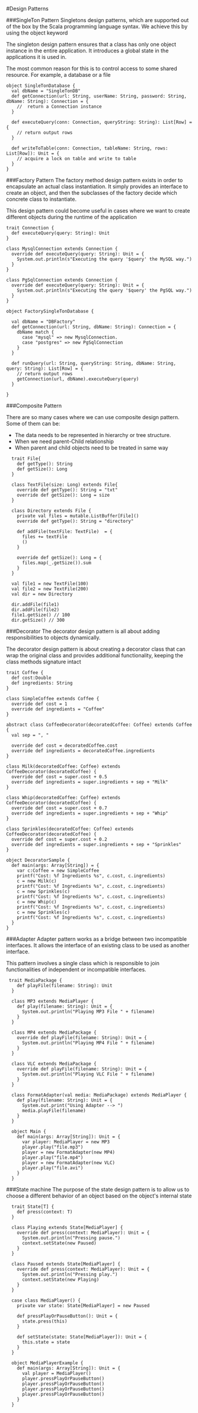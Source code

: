 #Design Patterns

###SingleTon Pattern
Singletons design patterns, which are supported out of the box by the Scala programming language syntax. We achieve this by using the object keyword

The singleton design pattern ensures that a class has only one object instance in the entire application. 
It introduces a global state in the applications it is used in.

The most common reason for this is to control access to some shared resource. For example, a database or a file

```
object SingleTonDatabase {
  val dbName = "SingleTonDB"
  def getConnection(url: String, userName: String, password: String, dbName: String): Connection = {
    //  return a Connection instance
  }

  def executeQuery(conn: Connection, queryString: String): List[Row] = {
    // return output rows
  }

  def writeToTable(conn: Connection, tableName: String, rows: List[Row]): Unit = {
    // acquire a lock on table and write to table
  }
}
  ```

###Factory Pattern
The factory method design pattern exists in order to encapsulate an actual class instantiation. It simply provides an interface to create an object, and then the subclasses of the factory decide which concrete class to instantiate. 

This design pattern could become useful in cases where we want to create different objects during the runtime of the application

```
trait Connection {  
  def executeQuery(query: String): Unit
}

class MysqlConnection extends Connection {  
  override def executeQuery(query: String): Unit = {
    System.out.println(s"Executing the query '$query' the MySQL way.")
  }
}

class PgSqlConnection extends Connection {
  override def executeQuery(query: String): Unit = {
    System.out.println(s"Executing the query '$query' the PgSQL way.")
  }
}

object FactorySingleTonDatabase {

  val dbName = "DBFactory"
  def getConnection(url: String, dbName: String): Connection = {
    dbName match {
      case "mysql" => new MysqlConnection.
      case "postgres" => new PgSqlConnection
    }
  }

  def runQuery(url: String, queryString: String, dbName: String, query: String): List[Row] = {
    // return output rows
    getConnection(url, dbName).executeQuery(query)
  }

}
```

###Composite Pattern

There are so many cases where we can use composite design pattern. Some of them can be:

* The data needs to be represented in hierarchy or tree structure.
* When we need parent-Child relationship
* When parent and child objects need to be treated in same way
```
  trait File{
    def getType(): String
    def getSize(): Long
  }

  class TextFile(size: Long) extends File{
    override def getType(): String = "txt"
    override def getSize(): Long = size
  }

  class Directory extends File {
    private val files = mutable.ListBuffer[File]()
    override def getType(): String = "directory"

    def addFile(textFile: TextFile)  = {
      files += textFile
      ()
    }

    override def getSize(): Long = {
      files.map(_.getSize()).sum
    }
  }

  val file1 = new TextFile(100)
  val file2 = new TextFile(200)
  val dir = new Directory

  dir.addFile(file1)
  dir.addFile(file2)
  file1.getSize() // 100
  dir.getSize() // 300 
```

###Decorator
The decorator design pattern is all about adding responsibilities to objects dynamically.

The decorator design pattern is about creating a decorator class that can wrap the original class and provides additional functionality, keeping the class methods signature intact

```
trait Coffee {
  def cost:Double
  def ingredients: String
}

class SimpleCoffee extends Coffee {
  override def cost = 1
  override def ingredients = "Coffee"
}

abstract class CoffeeDecorator(decoratedCoffee: Coffee) extends Coffee {
  val sep = ", "

  override def cost = decoratedCoffee.cost
  override def ingredients = decoratedCoffee.ingredients
}

class Milk(decoratedCoffee: Coffee) extends CoffeeDecorator(decoratedCoffee) {
  override def cost = super.cost + 0.5
  override def ingredients = super.ingredients + sep + "Milk"
}

class Whip(decoratedCoffee: Coffee) extends CoffeeDecorator(decoratedCoffee) {
  override def cost = super.cost + 0.7
  override def ingredients = super.ingredients + sep + "Whip"
}

class Sprinkles(decoratedCoffee: Coffee) extends CoffeeDecorator(decoratedCoffee) {
  override def cost = super.cost + 0.2
  override def ingredients = super.ingredients + sep + "Sprinkles"
}

object DecoratorSample {
  def main(args: Array[String]) = {
    var c:Coffee = new SimpleCoffee
    printf("Cost: %f Ingredients %s", c.cost, c.ingredients)
    c = new Milk(c)
    printf("Cost: %f Ingredients %s", c.cost, c.ingredients)
    c = new Sprinkles(c)
    printf("Cost: %f Ingredients %s", c.cost, c.ingredients)
    c = new Whip(c)
    printf("Cost: %f Ingredients %s", c.cost, c.ingredients)
    c = new Sprinkles(c)
    printf("Cost: %f Ingredients %s", c.cost, c.ingredients)
  }
}
```

###Adapter
Adapter pattern works as a bridge between two incompatible interfaces.
It allows the interface of an existing class to be used as another interface.

This pattern involves a single class which is responsible to join functionalities of independent or incompatible interfaces.
```
 trait MediaPackage {
    def playFile(filename: String): Unit
  }

  class MP3 extends MediaPlayer {
    def play(filename: String): Unit = {
      System.out.println("Playing MP3 File " + filename)
    }
  }

  class MP4 extends MediaPackage {
    override def playFile(filename: String): Unit = {
      System.out.println("Playing MP4 File " + filename)
    }
  }

  class VLC extends MediaPackage {
    override def playFile(filename: String): Unit = {
      System.out.println("Playing VLC File " + filename)
    }
  }

  class FormatAdapter(val media: MediaPackage) extends MediaPlayer {
    def play(filename: String): Unit = {
      System.out.print("Using Adapter --> ")
      media.playFile(filename)
    }
  }

  object Main {
    def main(args: Array[String]): Unit = {
      var player: MediaPlayer = new MP3
      player.play("file.mp3")
      player = new FormatAdapter(new MP4)
      player.play("file.mp4")
      player = new FormatAdapter(new VLC)
      player.play("file.avi")
    }
  }

```

###State machine
The purpose of the state design pattern is to allow us to choose a different behavior of an object based on the object's internal state

```
  trait State[T] {
    def press(context: T)
  }

  class Playing extends State[MediaPlayer] {
    override def press(context: MediaPlayer): Unit = {
      System.out.println("Pressing pause.")
      context.setState(new Paused)
    }
  }

  class Paused extends State[MediaPlayer] {
    override def press(context: MediaPlayer): Unit = {
      System.out.println("Pressing play.")
      context.setState(new Playing)
    }
  }

  case class MediaPlayer() {
    private var state: State[MediaPlayer] = new Paused

    def pressPlayOrPauseButton(): Unit = {
      state.press(this)
    }

    def setState(state: State[MediaPlayer]): Unit = {
      this.state = state
    }
  }
  
  object MediaPlayerExample {
    def main(args: Array[String]): Unit = {
      val player = MediaPlayer()
      player.pressPlayOrPauseButton()
      player.pressPlayOrPauseButton()
      player.pressPlayOrPauseButton()
      player.pressPlayOrPauseButton()
    }
  }
```